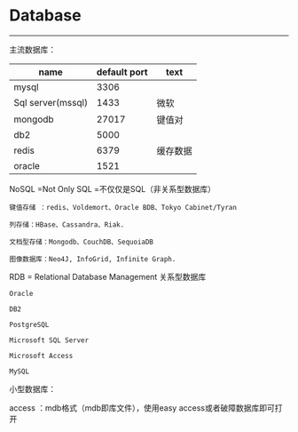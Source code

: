 # Database

---

主流数据库：

| name              | default port | text     |
| ----------------- | ------------ | -------- |
| mysql             | 3306         |          |
| Sql server(mssql) | 1433         | 微软     |
| mongodb           | 27017        | 键值对   |
| db2               | 5000         |          |
| redis             | 6379         | 缓存数据 |
| oracle            | 1521         |          |



NoSQL =Not Only SQL =不仅仅是SQL（非关系型数据库）

```
键值存储 ：redis、Voldemort、Oracle BDB、Tokyo Cabinet/Tyran

列存储：HBase、Cassandra、Riak.

文档型存储：Mongodb、CouchDB、SequoiaDB

图像数据库：Neo4J, InfoGrid, Infinite Graph.
```



RDB = Relational Database Management  关系型数据库

```
Oracle

DB2

PostgreSQL

Microsoft SQL Server

Microsoft Access

MySQL
```

小型数据库：

access  ：mdb格式（mdb即库文件），使用easy access或者破障数据库即可打开